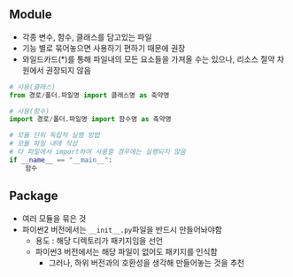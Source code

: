 ## Module

- 각종 변수, 함수, 클래스를 담고있는 파일
- 기능 별로 묶어놓으면 사용하기 편하기 때문에 권장
- 와일드카드(\*)를 통해 파일내의 모든 요소들을 가져올 수는 있으나, 리소스 절약 차원에서 권장되지 않음

```py
# 사용(클래스)
from 경로/폴더.파일명 import 클래스명 as 축약명

# 사용(함수)
import 경로/폴더.파일명 import 함수명 as 축약명

# 모듈 단위 독립적 실행 방법
# 모듈 파일 내에 작성
# 타 파일에서 import하여 사용할 경우에는 실행되지 않음
if __name__ == "__main__":
    함수
```

## Package

- 여러 모듈을 묶은 것
- 파이썬2 버전에서는 `__init__.py`파일을 반드시 만들어놔야함
  - 용도 : 해당 디렉토리가 패키지임을 선언
  - 파이썬3 버전에서는 해당 파일이 없어도 패키지를 인식함
    - 그러나, 하위 버전과의 호환성을 생각해 만들어놓는 것을 추천
